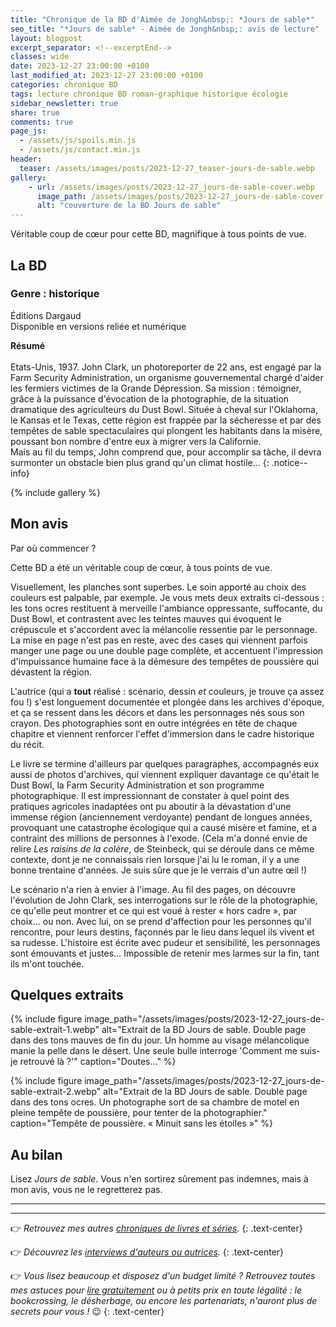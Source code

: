 ```yaml
---
title: "Chronique de la BD d'Aimée de Jongh&nbsp;: *Jours de sable*"
seo_title: "*Jours de sable* - Aimée de Jongh&nbsp;: avis de lecture"
layout: blogpost
excerpt_separator: <!--excerptEnd-->
classes: wide
date: 2023-12-27 23:00:00 +0100
last_modified_at: 2023-12-27 23:00:00 +0100
categories: chronique BD
tags: lecture chronique BD roman-graphique historique écologie
sidebar_newsletter: true
share: true
comments: true
page_js:
  - /assets/js/spoils.min.js
  - /assets/js/contact.min.js
header:
  teaser: /assets/images/posts/2023-12-27_teaser-jours-de-sable.webp
gallery:
    - url: /assets/images/posts/2023-12-27_jours-de-sable-cover.webp
      image_path: /assets/images/posts/2023-12-27_jours-de-sable-cover.webp
      alt: "couverture de la BD Jours de sable"
---
```


Véritable coup de c&oelig;ur pour cette BD, magnifique à tous points de vue.
<!--excerptEnd-->


## La BD

### Genre&nbsp;: historique

Éditions Dargaud<br />
Disponible en versions reliée et numérique

**Résumé**<br /><br />
Etats-Unis, 1937. John Clark, un photoreporter de 22 ans, est engagé par la Farm Security Administration, un organisme gouvernemental chargé d'aider les fermiers victimes de la Grande Dépression. Sa mission&nbsp;: témoigner, grâce à la puissance d'évocation de la photographie, de la situation dramatique des agriculteurs du Dust Bowl. Située à cheval sur l'Oklahoma, le Kansas et le Texas, cette région est frappée par la sécheresse et par des tempêtes de sable spectaculaires qui plongent les habitants dans la misère, poussant bon nombre d'entre eux à migrer vers la Californie.<br/>
Mais au fil du temps, John comprend que, pour accomplir sa tâche, il devra surmonter un obstacle bien plus grand qu'un climat hostile&hellip;
{: .notice--info}

{% include gallery %}


## Mon avis

Par où commencer&nbsp;?

Cette BD a été un véritable coup de c&oelig;ur, à tous points de vue.

Visuellement, les planches sont superbes. Le soin apporté au choix des couleurs est palpable, par exemple.
Je vous mets deux extraits ci-dessous&nbsp;: les tons ocres restituent à merveille l'ambiance oppressante, suffocante, du Dust Bowl,
et contrastent avec les teintes mauves qui évoquent le crépuscule et s'accordent avec la mélancolie ressentie par le personnage.
La mise en page n'est pas en reste, avec des cases qui viennent parfois manger une page ou une double page complète,
et accentuent l'impression d'impuissance humaine face à la démesure des tempêtes de poussière qui dévastent la région.

L'autrice (qui a **tout** réalisé&nbsp;: scénario, dessin *et* couleurs, je trouve ça assez fou&nbsp;!) s'est longuement documentée
et plongée dans les archives d'époque, et ça se ressent dans les décors et dans les personnages nés sous son crayon. Des photographies
sont en outre intégrées en tête de chaque chapitre et viennent renforcer l'effet d'immersion dans le cadre historique du récit.

Le livre se termine d'ailleurs par quelques paragraphes, accompagnés eux aussi de photos d'archives, qui viennent expliquer davantage ce
qu'était le Dust Bowl, la Farm Security Administration et son programme photographique. Il est impressionnant de constater à quel
point des pratiques agricoles inadaptées ont pu aboutir à la dévastation d'une immense région (anciennement verdoyante) pendant de longues années,
provoquant une catastrophe écologique qui a causé misère et famine, et a contraint des millions de personnes à l'exode.
(Cela m'a donné envie de relire *Les raisins de la colère*, de Steinbeck, qui se déroule dans ce même contexte, dont je ne connaissais rien
lorsque j'ai lu le roman, il y a une bonne trentaine d'années. Je suis sûre que je le verrais d'un autre &oelig;il&nbsp;!)

Le scénario n'a rien à envier à l'image. Au fil des pages, on découvre l'évolution de John Clark, ses interrogations
sur le rôle de la photographie, ce qu'elle peut montrer et ce qui est voué à rester &laquo;&nbsp;hors cadre&nbsp;&raquo;, par choix&hellip; ou non.
Avec lui, on se prend d'affection pour les personnes qu'il rencontre, pour leurs destins, façonnés par le lieu dans lequel ils vivent et sa rudesse.
L'histoire est écrite avec pudeur et sensibilité, les personnages sont émouvants et justes&hellip; Impossible de retenir mes larmes sur la fin, tant
ils m'ont touchée.


## Quelques extraits

{% include figure image_path="/assets/images/posts/2023-12-27_jours-de-sable-extrait-1.webp" alt="Extrait de la BD Jours de sable. Double page dans des tons mauves de fin du jour. Un homme au visage mélancolique manie la pelle dans le désert. Une seule bulle interroge 'Comment me suis-je retrouvé là ?'" caption="Doutes&hellip;" %}

{% include figure image_path="/assets/images/posts/2023-12-27_jours-de-sable-extrait-2.webp" alt="Extrait de la BD Jours de sable. Double page dans des tons ocres. Un photographe sort de sa chambre de motel en pleine tempête de poussière, pour tenter de la photographier." caption="Tempête de poussière. &laquo;&nbsp;Minuit sans les étoiles&nbsp;&raquo;" %}


## Au bilan

Lisez *Jours de sable*. Vous n'en sortirez sûrement pas indemnes, mais à mon avis, vous ne le regretterez pas.

---
---
👉 *Retrouvez mes autres [chroniques de livres et séries](/blog/tags#chronique).*
{: .text-center}

👉 *Découvrez les [interviews d'auteurs ou autrices](/blog/tags#interview).*
{: .text-center}

👉 *Vous lisez beaucoup et disposez d'un budget limité&nbsp;? Retrouvez toutes mes astuces pour [lire gratuitement](/lecture/2022/08/22/lire-gratuitement.html) ou à petits prix en toute légalité&nbsp;: le bookcrossing, le désherbage, ou encore les partenariats, n'auront plus de secrets pour vous&nbsp;!* 😉
{: .text-center}